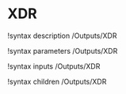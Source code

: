 <!-- MOOSE Documentation Stub: Remove this when content is added. -->

# XDR
!syntax description /Outputs/XDR

!syntax parameters /Outputs/XDR

!syntax inputs /Outputs/XDR

!syntax children /Outputs/XDR
